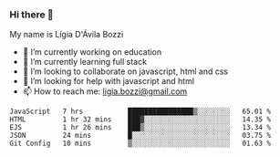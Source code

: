 ### Hi there 👋

My name is Lígia D'Ávila Bozzi

- 🔭 I’m currently working on education
- 🌱 I’m currently learning full stack
- 👯 I’m looking to collaborate on javascript, html and css
- 🤔 I’m looking for help with javascript and html
- 📫 How to reach me: ligia.bozzi@gmail.com

<!--START_SECTION:waka-->
```text
JavaScript   7 hrs           ████████████████▒░░░░░░░░   65.01 % 
HTML         1 hr 32 mins    ███▓░░░░░░░░░░░░░░░░░░░░░   14.35 % 
EJS          1 hr 26 mins    ███▒░░░░░░░░░░░░░░░░░░░░░   13.34 % 
JSON         24 mins         █░░░░░░░░░░░░░░░░░░░░░░░░   03.75 % 
Git Config   10 mins         ▒░░░░░░░░░░░░░░░░░░░░░░░░   01.63 % 
```
<!--END_SECTION:waka-->

<!--
**ligiadavilabozzi/ligiadavilabozzi** is a ✨ _special_ ✨ repository because its `README.md` (this file) appears on your GitHub profile.
-->


